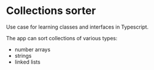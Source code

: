 # Collections sorter

Use case for learning classes and interfaces in Typescript.

The app can sort collections of various types:
- number arrays
- strings
- linked lists

